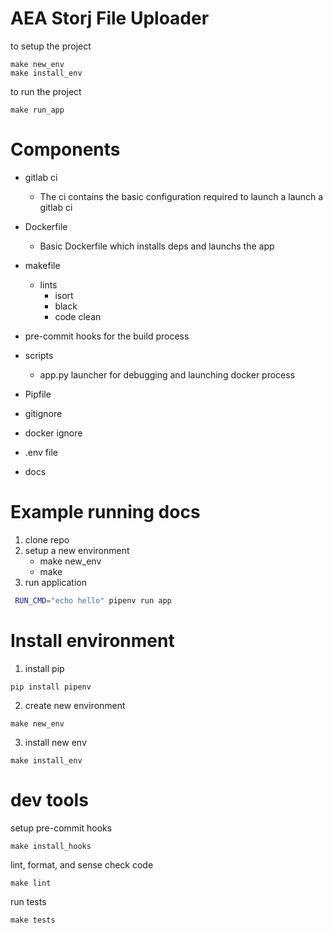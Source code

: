 # AEA Storj File Uploader

to setup the project

```
make new_env
make install_env
```

to run the project

```
make run_app
```


# Components

- gitlab ci
    - The ci contains the basic configuration required to launch a launch a gitlab ci
  
- Dockerfile
  - Basic Dockerfile which installs deps and launchs the app

- makefile
  - lints
      - isort
      - black
      - code clean
- pre-commit hooks for the build process

- scripts
  - app.py launcher for debugging and launching docker process

- Pipfile

- gitignore
- docker ignore
- .env file
- docs


# Example running docs

1. clone repo
2. setup a new environment
   - make new_env
   - make 
3. run application
```bash
 RUN_CMD="echo hello" pipenv run app
```


# Install environment
1. install pip
```
pip install pipenv
```

2. create new environment
```
make new_env
```
3. install new env
```
make install_env
```




# dev tools
setup pre-commit hooks
```
make install_hooks
```

lint, format, and sense check code
```
make lint
```

run tests

```
make tests
```

